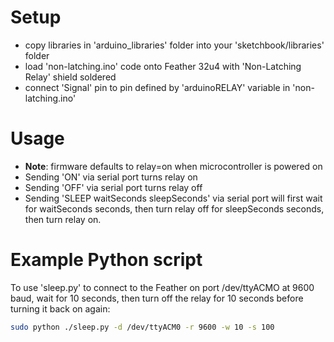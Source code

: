 # Setup

- copy libraries in 'arduino_libraries' folder into your 'sketchbook/libraries' folder
- load 'non-latching.ino' code onto Feather 32u4 with 'Non-Latching Relay' shield soldered
- connect 'Signal' pin to pin defined by 'arduinoRELAY' variable in 'non-latching.ino'

# Usage

- **Note**: firmware defaults to relay=on when microcontroller is powered on
- Sending 'ON' via serial port turns relay on  
- Sending 'OFF' via serial port turns relay off  
- Sending 'SLEEP waitSeconds sleepSeconds' via serial port will first wait for waitSeconds seconds, then turn relay off for sleepSeconds seconds, then turn relay on.


# Example Python script 

To use 'sleep.py' to connect to the Feather on port /dev/ttyACMO at 9600 baud, wait for 10 seconds, then turn off the relay for 10 seconds before turning it back on again:


``` bash
sudo python ./sleep.py -d /dev/ttyACM0 -r 9600 -w 10 -s 100
```

 
